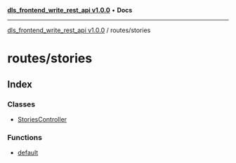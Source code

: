 [**dls_frontend_write_rest_api v1.0.0**](../../README.md) • **Docs**

***

[dls_frontend_write_rest_api v1.0.0](../../modules.md) / routes/stories

# routes/stories

## Index

### Classes

- [StoriesController](classes/StoriesController.md)

### Functions

- [default](functions/default.md)
